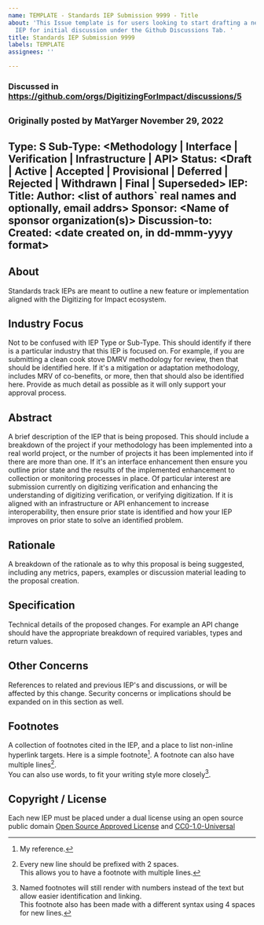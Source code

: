 ```yaml
---
name: TEMPLATE - Standards IEP Submission 9999 - Title
about: 'This Issue template is for users looking to start drafting a new Standards
  IEP for initial discussion under the Github Discussions Tab. '
title: Standards IEP Submission 9999
labels: TEMPLATE
assignees: ''

---
```


### Discussed in https://github.com/orgs/DigitizingForImpact/discussions/5

<div type='discussions-op-text'>

<sup>Originally posted by **MatYarger** November 29, 2022</sup>
---
Type: S
Sub-Type: <Methodology | Interface | Verification | Infrastructure | API>
Status: <Draft | Active | Accepted | Provisional | Deferred | Rejected | Withdrawn | Final | Superseded>
IEP: <IEP Number> 
Title: <IEP Title>
Author: <list of authors` real names and optionally, email addrs>
Sponsor: <Name of sponsor organization(s)>
Discussion-to: <URL of current discussion thread>
Created: <date created on, in dd-mmm-yyyy format>
---

## About 
Standards track IEPs are meant to outline a new feature or implementation aligned with the Digitizing for Impact ecosystem.  
  
## Industry Focus
Not to be confused with IEP Type or Sub-Type. This should identify if there is a particular industry that this IEP is focused on. For example, if you are submitting a clean cook stove DMRV methodology for review, then that should be identified here. If it's a mitigation or adaptation methodology, includes MRV of co-benefits, or more, then that should also be identified here. Provide as much detail as possible as it will only support your approval process.

## Abstract
A brief description of the IEP that is being proposed. This should include a breakdown of the project if your methodology has been implemented into a real world project, or the number of projects it has been implemented into if there are more than one. If it's an interface enhancement then ensure you outline prior state and the results of the implemented enhancement to collection or monitoring processes in place. Of particular interest are submission currently on digitizing verification and enhancing the understanding of digitizing verification, or verifying digitization. If it is aligned with an infrastructure or API enhancement to increase interoperability, then ensure prior state is identified and how your IEP improves on prior state to solve an identified problem. 

## Rationale 
A breakdown of the rationale as to why this proposal is being suggested, including any metrics, papers, examples or discussion material leading to the proposal creation. 

## Specification 
Technical details of the proposed changes. For example an API change should have the appropriate breakdown of required variables, types and return values. 

## Other Concerns
References to related and previous IEP's and discussions, or will be affected by this change. Security concerns or implications should be expanded on in this section as well. 
  
## Footnotes
A collection of footnotes cited in the IEP, and a place to list non-inline hyperlink targets.
Here is a simple footnote[^1].
A footnote can also have multiple lines[^2].  
You can also use words, to fit your writing style more closely[^note].

[^1]: My reference.
[^2]: Every new line should be prefixed with 2 spaces.  
  This allows you to have a footnote with multiple lines.
[^note]:
    Named footnotes will still render with numbers instead of the text but allow easier identification and linking.  
    This footnote also has been made with a different syntax using 4 spaces for new lines.
  
## Copyright / License
Each new IEP must be placed under a dual license using an open source public domain [Open Source Approved License](https://opensource.org/licenses) and [CC0-1.0-Universal](https://choosealicense.com/licenses/cc0-1.0/)</div>
